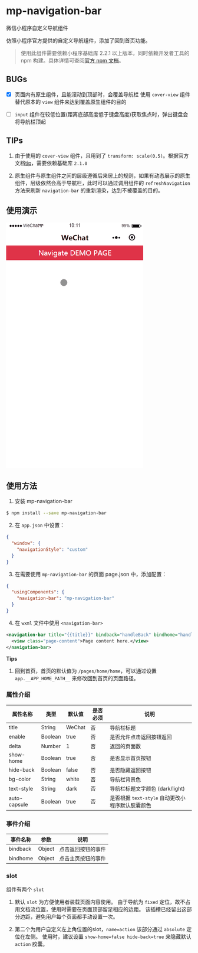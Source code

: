 # mp-navigation-bar

微信小程序自定义导航组件

仿照小程序官方提供的自定义导航组件，添加了回到首页功能。

> 使用此组件需要依赖小程序基础库 2.2.1 以上版本，同时依赖开发者工具的 npm 构建。具体详情可查阅[官方 npm 文档](https://developers.weixin.qq.com/miniprogram/dev/devtools/npm.html)。

## BUGs

- [x] 页面内有原生组件，且能滚动到顶部时，会覆盖导航栏
    使用 `cover-view` 组件替代原本的 `view` 组件来达到覆盖原生组件的目的

- [ ] `input` 组件在较低位置(距离底部高度低于键盘高度)获取焦点时，弹出键盘会将导航栏顶起

## TIPs

1. 由于使用的 `cover-view` 组件，且用到了 `transform: scale(0.5)`。根据官方文档[tip](https://developers.weixin.qq.com/miniprogram/dev/component/cover-view.html#bug--tips)，需要依赖基础库 `2.1.0`

2. 原生组件与原生组件之间的层级遵循后来居上的规则，如果有动态展示的原生组件，层级依然会高于导航栏，此时可以通过调用组件的 `refreshNavigation` 方法来刷新 `navigation-bar` 的重新渲染，达到不被覆盖的目的。

## 使用演示

![mp-navigation-bar demo](./docs/demo.gif)

## 使用方法

1. 安装 mp-navigation-bar

``` bash
$ npm install --save mp-navigation-bar
```

2. 在 `app.json` 中设置：

``` json
{
  "window": {
    "navigationStyle": "custom"
  }
}
```

3. 在需要使用 `mp-navigation-bar` 的页面 page.json 中，添加配置：

``` json
{
  "usingComponents": {
    "navigation-bar": "mp-navigation-bar"
  }
}
```

4. 在 `wxml` 文件中使用 `<navigation-bar>`

``` xml
<navigation-bar title="{{title}}" bindback="handleBack" bindhome="handleHome">
  <view class="page-content">Page content here.</view>
</navigation-bar>
```

**Tips**

1. 回到首页，首页的默认值为 `/pages/home/home`，可以通过设置 `app.__APP_HOME_PATH__` 来修改回到首页的页面路径。

### 属性介绍

| 属性名称      | 类型    | 默认值  | 是否必须 | 说明                                          |
|--------------|---------|--------|----------|----------------------------------------------|
| title        | String  | WeChat | 否       | 导航栏标题                                    |
| enable       | Boolean | true   | 否       | 是否允许点击返回按钮返回                        |
| delta        | Number  | 1      | 否       | 返回的页面数                                   |
| show-home    | Boolean | true   | 否       | 是否显示首页按钮                               |
| hide-back    | Boolean | false  | 否       | 是否隐藏返回按钮                               |
| bg-color     | String  | white  | 否       | 导航栏背景色                                   |
| text-style   | String  | dark   | 否       | 导航栏标题文字颜色 (dark/light)                 |
| auto-capsule | Boolean | true   | 否       | 是否根据 `text-style` 自动更改小程序默认胶囊颜色 |

### 事件介绍

| 事件名称  | 参数   | 说明              |
|----------|--------|------------------|
| bindback | Object | 点击返回按钮的事件 |
| bindhome | Object | 点击主页按钮的事件 |

### slot

组件有两个 `slot`

1. 默认 `slot` 为方便使用者装载页面内容使用。
由于导航为 `fixed` 定位，故不占用文档流位置，使用时需要在页面顶部留足相应的边距。
该插槽已经留出这部分边距，避免用户每个页面都手动设置一次。

2. 第二个为用户自定义左上角位置的slot，`name=action`
该部分通过 `absolute` 定位在左侧。
使用时，建议设置 `show-home=false hide-back=true` 来隐藏默认 `action` 胶囊。
